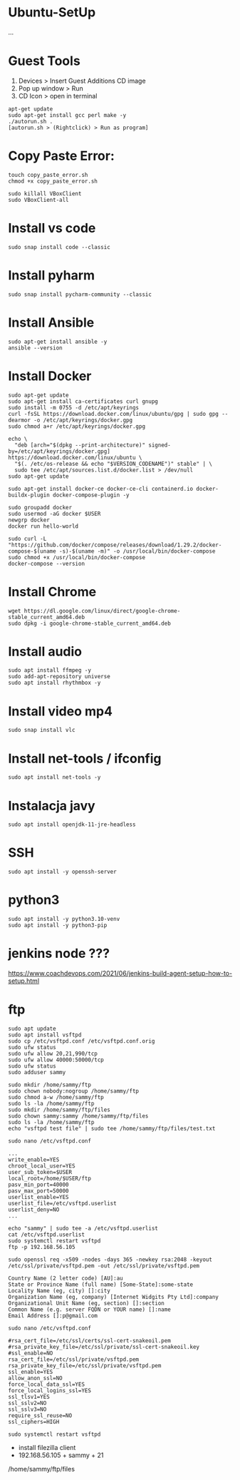 # Ubuntu-SetUp
...
# Guest Tools
1) Devices > Insert Guest Additions CD image
2) Pop up window > Run
3) CD Icon > open in terminal
```
apt-get update
sudo apt-get install gcc perl make -y
./autorun.sh .
[autorun.sh > (Rightclick) > Run as program]

```

# Copy Paste Error:
```
touch copy_paste_error.sh
chmod +x copy_paste_error.sh

sudo killall VBoxClient 
sudo VBoxClient-all
```

# Install vs code
```
sudo snap install code --classic
```

# Install pyharm
```
sudo snap install pycharm-community --classic
```

# Install Ansible
```
sudo apt-get install ansible -y
ansible --version
```

# Install Docker
```
sudo apt-get update
sudo apt-get install ca-certificates curl gnupg
sudo install -m 0755 -d /etc/apt/keyrings
curl -fsSL https://download.docker.com/linux/ubuntu/gpg | sudo gpg --dearmor -o /etc/apt/keyrings/docker.gpg
sudo chmod a+r /etc/apt/keyrings/docker.gpg

echo \
  "deb [arch="$(dpkg --print-architecture)" signed-by=/etc/apt/keyrings/docker.gpg] https://download.docker.com/linux/ubuntu \
  "$(. /etc/os-release && echo "$VERSION_CODENAME")" stable" | \
  sudo tee /etc/apt/sources.list.d/docker.list > /dev/null
sudo apt-get update

sudo apt-get install docker-ce docker-ce-cli containerd.io docker-buildx-plugin docker-compose-plugin -y

sudo groupadd docker
sudo usermod -aG docker $USER
newgrp docker
docker run hello-world

sudo curl -L "https://github.com/docker/compose/releases/download/1.29.2/docker-compose-$(uname -s)-$(uname -m)" -o /usr/local/bin/docker-compose
sudo chmod +x /usr/local/bin/docker-compose
docker-compose --version
```
# Install Chrome
```
wget https://dl.google.com/linux/direct/google-chrome-stable_current_amd64.deb
sudo dpkg -i google-chrome-stable_current_amd64.deb
```
# Install audio
```
sudo apt install ffmpeg -y
sudo add-apt-repository universe
sudo apt install rhythmbox -y
```
# Install video mp4
```
sudo snap install vlc
```
# Install net-tools / ifconfig
```
sudo apt install net-tools -y
```
# Instalacja javy
```
sudo apt install openjdk-11-jre-headless
```
# SSH
```
sudo apt install -y openssh-server
```
# python3 
```
sudo apt install -y python3.10-venv
sudo apt install -y python3-pip
```
# jenkins node ???
https://www.coachdevops.com/2021/06/jenkins-build-agent-setup-how-to-setup.html
# ftp
```
sudo apt update
sudo apt install vsftpd
sudo cp /etc/vsftpd.conf /etc/vsftpd.conf.orig
sudo ufw status
sudo ufw allow 20,21,990/tcp
sudo ufw allow 40000:50000/tcp
sudo ufw status
sudo adduser sammy

sudo mkdir /home/sammy/ftp
sudo chown nobody:nogroup /home/sammy/ftp
sudo chmod a-w /home/sammy/ftp
sudo ls -la /home/sammy/ftp
sudo mkdir /home/sammy/ftp/files
sudo chown sammy:sammy /home/sammy/ftp/files
sudo ls -la /home/sammy/ftp
echo "vsftpd test file" | sudo tee /home/sammy/ftp/files/test.txt

sudo nano /etc/vsftpd.conf

...
write_enable=YES
chroot_local_user=YES
user_sub_token=$USER
local_root=/home/$USER/ftp
pasv_min_port=40000
pasv_max_port=50000
userlist_enable=YES
userlist_file=/etc/vsftpd.userlist
userlist_deny=NO
...

echo "sammy" | sudo tee -a /etc/vsftpd.userlist
cat /etc/vsftpd.userlist
sudo systemctl restart vsftpd
ftp -p 192.168.56.105

sudo openssl req -x509 -nodes -days 365 -newkey rsa:2048 -keyout /etc/ssl/private/vsftpd.pem -out /etc/ssl/private/vsftpd.pem

Country Name (2 letter code) [AU]:au
State or Province Name (full name) [Some-State]:some-state
Locality Name (eg, city) []:city
Organization Name (eg, company) [Internet Widgits Pty Ltd]:company
Organizational Unit Name (eg, section) []:section
Common Name (e.g. server FQDN or YOUR name) []:name
Email Address []:p@gmail.com

sudo nano /etc/vsftpd.conf

#rsa_cert_file=/etc/ssl/certs/ssl-cert-snakeoil.pem
#rsa_private_key_file=/etc/ssl/private/ssl-cert-snakeoil.key
#ssl_enable=NO
rsa_cert_file=/etc/ssl/private/vsftpd.pem
rsa_private_key_file=/etc/ssl/private/vsftpd.pem
ssl_enable=YES
allow_anon_ssl=NO
force_local_data_ssl=YES
force_local_logins_ssl=YES
ssl_tlsv1=YES
ssl_sslv2=NO
ssl_sslv3=NO
require_ssl_reuse=NO
ssl_ciphers=HIGH

sudo systemctl restart vsftpd
```
+ install filezilla client
+ 192.168.56.105 + sammy + 21

/home/sammy/ftp/files


























